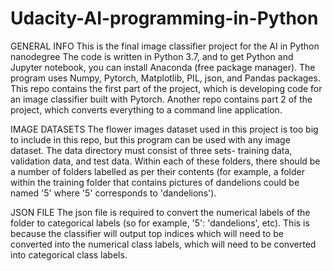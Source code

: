 # Udacity-AI-programming-in-Python
GENERAL INFO
This is the final image classifier project for the AI in Python nanodegree
The code is written in Python 3.7, and to get Python and Jupyter notebook, you can install Anaconda (free package manager).
The program uses Numpy, Pytorch, Matplotlib, PIL, json, and Pandas packages. This repo contains the first part of the project, which is developing code for an image classifier built with Pytorch. Another repo contains part 2 of the project, which converts everything to a command line application.


IMAGE DATASETS
The flower images dataset used in this project is too big to include in this repo, but this program can be used with any image dataset. The data directory must consist of three sets- training data, validation data, and test data. Within each of these folders, there should be a number of folders labelled as per their contents (for example, a folder within the training folder that contains pictures of dandelions could be named '5' where '5' corresponds to 'dandelions'). 

JSON FILE
The json file is required to convert the numerical labels of the folder to categorical labels (so for example, '5': 'dandelions', etc). This is because the classifier will output top indices which will need to be converted into the numerical class labels, which will need to be converted into categorical class labels.
